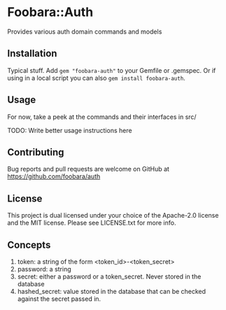 # Foobara::Auth

Provides various auth domain commands and models

## Installation

Typical stuff. Add `gem "foobara-auth"` to your Gemfile or .gemspec. Or if using in a local script you can also
`gem install foobara-auth`.

## Usage

For now, take a peek at the commands and their interfaces in src/

TODO: Write better usage instructions here

## Contributing

Bug reports and pull requests are welcome on GitHub
at https://github.com/foobara/auth

## License

This project is dual licensed under your choice of the Apache-2.0 license and the MIT license. 
Please see LICENSE.txt for more info.

## Concepts

1. token: a string of the form <token_id>-<token_secret>
2. password: a string
3. secret: either a password or a token_secret. Never stored in the database
4. hashed_secret: value stored in the database that can be checked against the secret passed in.

